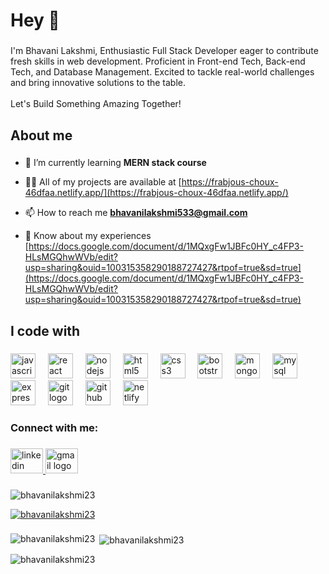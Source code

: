 
<h1 align="left">Hey 👋</h1>

###

<p align="left">I'm Bhavani Lakshmi, Enthusiastic Full Stack Developer eager to contribute fresh skills in web development. Proficient in Front-end Tech, Back-end Tech, and Database Management. Excited to tackle real-world challenges and bring innovative solutions to the table.<br><br>Let's Build Something Amazing Together!</p>

###

<h2 align="left">About me</h2>

###


- 🌱 I’m currently learning **MERN stack course**

- 👨‍💻 All of my projects are available at [https://frabjous-choux-46dfaa.netlify.app/](https://frabjous-choux-46dfaa.netlify.app/)

- 📫 How to reach me **bhavanilakshmi533@gmail.com**

- 📄 Know about my experiences [https://docs.google.com/document/d/1MQxgFw1JBFc0HY_c4FP3-HLsMGQhwWVb/edit?usp=sharing&ouid=100315358290188727427&rtpof=true&sd=true](https://docs.google.com/document/d/1MQxgFw1JBFc0HY_c4FP3-HLsMGQhwWVb/edit?usp=sharing&ouid=100315358290188727427&rtpof=true&sd=true)

###

<h2 align="left">I code with</h2>

###

<div align="left">
  <img src="https://cdn.jsdelivr.net/gh/devicons/devicon/icons/javascript/javascript-original.svg" height="40" alt="javascript logo"  />
  <img width="12" />
  <img src="https://cdn.jsdelivr.net/gh/devicons/devicon/icons/react/react-original.svg" height="40" alt="react logo"  />
  <img width="12" />
  <img src="https://cdn.jsdelivr.net/gh/devicons/devicon/icons/nodejs/nodejs-original.svg" height="40" alt="nodejs logo"  />
  <img width="12" />
  <img src="https://cdn.jsdelivr.net/gh/devicons/devicon/icons/html5/html5-original.svg" height="40" alt="html5 logo"  />
  <img width="12" />
  <img src="https://cdn.jsdelivr.net/gh/devicons/devicon/icons/css3/css3-original.svg" height="40" alt="css3 logo"  />
  <img width="12" />
  <img src="https://cdn.jsdelivr.net/gh/devicons/devicon/icons/bootstrap/bootstrap-original.svg" height="40" alt="bootstrap logo"  />
  <img width="12" />
  <img src="https://cdn.jsdelivr.net/gh/devicons/devicon/icons/mongodb/mongodb-original.svg" height="40" alt="mongodb logo"  />
  <img width="12" />
  <img src="https://cdn.jsdelivr.net/gh/devicons/devicon/icons/mysql/mysql-original.svg" height="40" alt="mysql logo"  />
  <img width="12" />
  <img src="https://cdn.jsdelivr.net/gh/devicons/devicon/icons/express/express-original.svg" height="40" alt="express logo"  />
  <img width="12" />
  <img src="https://cdn.jsdelivr.net/gh/devicons/devicon/icons/git/git-original.svg" height="40" alt="git logo"  />
  <img width="12" />
  <img src="https://cdn.jsdelivr.net/gh/devicons/devicon/icons/github/github-original.svg" height="40" alt="github logo"  />
  <img width="12" />
  <img src="https://skillicons.dev/icons?i=netlify" height="40" alt="netlify logo"  />
</div>

###
<h3 align="left">Connect with me:</h3>

###

<div align="left">
  <a href="https://www.linkedin.com/in/bhavanilakshmi" target="_blank">
    <img src="https://raw.githubusercontent.com/maurodesouza/profile-readme-generator/master/src/assets/icons/social/linkedin/default.svg" width="52" height="40" alt="linkedin logo"  />
  </a>
  <a href="bhavanilakshmi533@gmail.com" target="_blank">
    <img src="https://raw.githubusercontent.com/maurodesouza/profile-readme-generator/master/src/assets/icons/social/gmail/default.svg" width="52" height="40" alt="gmail logo"  />
  </a>
</div>

###

###

<p align="left"> <img src="https://komarev.com/ghpvc/?username=bhavanilakshmi23&label=Profile%20views&color=0e75b6&style=flat" alt="bhavanilakshmi23" /> </p>

<p align="left"> <a href="https://github.com/ryo-ma/github-profile-trophy"><img src="https://github-profile-trophy.vercel.app/?username=bhavanilakshmi23" alt="bhavanilakshmi23" /></a> </p>

###

<p><img align="left" src="https://github-readme-stats.vercel.app/api/top-langs?username=bhavanilakshmi23&show_icons=true&locale=en&layout=compact" alt="bhavanilakshmi23" /></p>

<p>&nbsp;<img align="center" src="https://github-readme-stats.vercel.app/api?username=bhavanilakshmi23&show_icons=true&locale=en" alt="bhavanilakshmi23" /></p>

<p><img align="center" src="https://github-readme-streak-stats.herokuapp.com/?user=bhavanilakshmi23&" alt="bhavanilakshmi23" /></p>



###
